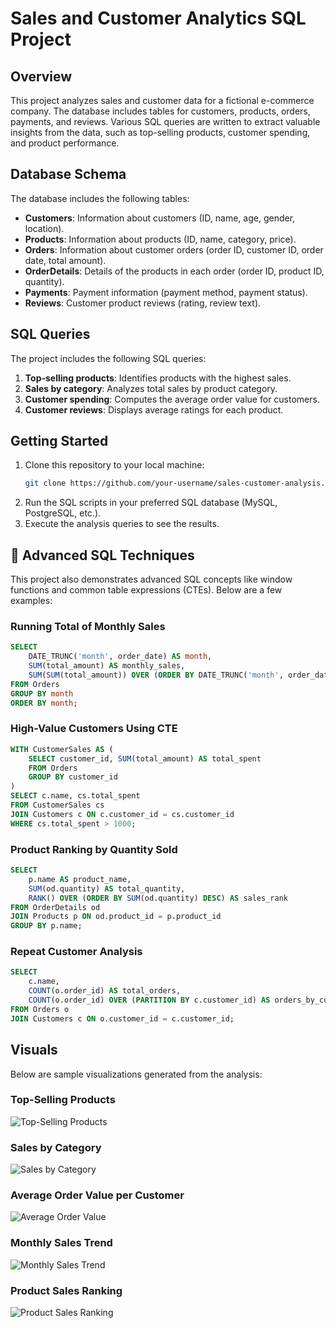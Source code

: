 # Sales and Customer Analytics SQL Project

## Overview
This project analyzes sales and customer data for a fictional e-commerce company. The database includes tables for customers, products, orders, payments, and reviews. Various SQL queries are written to extract valuable insights from the data, such as top-selling products, customer spending, and product performance.

## Database Schema
The database includes the following tables:
- **Customers**: Information about customers (ID, name, age, gender, location).
- **Products**: Information about products (ID, name, category, price).
- **Orders**: Information about customer orders (order ID, customer ID, order date, total amount).
- **OrderDetails**: Details of the products in each order (order ID, product ID, quantity).
- **Payments**: Payment information (payment method, payment status).
- **Reviews**: Customer product reviews (rating, review text).

## SQL Queries
The project includes the following SQL queries:
1. **Top-selling products**: Identifies products with the highest sales.
2. **Sales by category**: Analyzes total sales by product category.
3. **Customer spending**: Computes the average order value for customers.
4. **Customer reviews**: Displays average ratings for each product.

## Getting Started
1. Clone this repository to your local machine:
   ```bash
   git clone https://github.com/your-username/sales-customer-analysis.git
   ```
2. Run the SQL scripts in your preferred SQL database (MySQL, PostgreSQL, etc.).
3. Execute the analysis queries to see the results.

## 🧠 Advanced SQL Techniques

This project also demonstrates advanced SQL concepts like window functions and common table expressions (CTEs). Below are a few examples:

### Running Total of Monthly Sales
```sql
SELECT
    DATE_TRUNC('month', order_date) AS month,
    SUM(total_amount) AS monthly_sales,
    SUM(SUM(total_amount)) OVER (ORDER BY DATE_TRUNC('month', order_date)) AS running_total
FROM Orders
GROUP BY month
ORDER BY month;
```

### High-Value Customers Using CTE
```sql
WITH CustomerSales AS (
    SELECT customer_id, SUM(total_amount) AS total_spent
    FROM Orders
    GROUP BY customer_id
)
SELECT c.name, cs.total_spent
FROM CustomerSales cs
JOIN Customers c ON c.customer_id = cs.customer_id
WHERE cs.total_spent > 1000;
```

### Product Ranking by Quantity Sold
```sql
SELECT
    p.name AS product_name,
    SUM(od.quantity) AS total_quantity,
    RANK() OVER (ORDER BY SUM(od.quantity) DESC) AS sales_rank
FROM OrderDetails od
JOIN Products p ON od.product_id = p.product_id
GROUP BY p.name;
```

### Repeat Customer Analysis
```sql
SELECT
    c.name,
    COUNT(o.order_id) AS total_orders,
    COUNT(o.order_id) OVER (PARTITION BY c.customer_id) AS orders_by_customer
FROM Orders o
JOIN Customers c ON o.customer_id = c.customer_id;
```


## Visuals

Below are sample visualizations generated from the analysis:

### Top-Selling Products
![Top-Selling Products](top_selling_products.png)

### Sales by Category
![Sales by Category](sales_by_category.png)

### Average Order Value per Customer
![Average Order Value](avg_order_value.png)

### Monthly Sales Trend
![Monthly Sales Trend](monthly_sales_trend.png)

### Product Sales Ranking
![Product Sales Ranking](product_sales_ranking.png)
